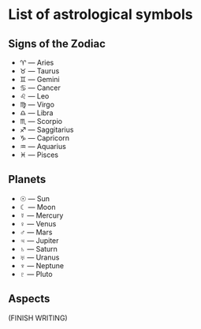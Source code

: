 # List of astrological symbols

## Signs of the Zodiac

* &#x2648; &mdash; Aries
* &#x2649; &mdash; Taurus
* &#x264a; &mdash; Gemini
* &#x264b; &mdash; Cancer
* &#x264c; &mdash; Leo
* &#x264d; &mdash; Virgo
* &#x264e; &mdash; Libra
* &#x264f; &mdash; Scorpio
* &#x2650; &mdash; Saggitarius
* &#x2651; &mdash; Capricorn
* &#x2652; &mdash; Aquarius
* &#x2653; &mdash; Pisces

## Planets

* &#x2609; &mdash; Sun
* &#x263e; &mdash; Moon
* &#x263f; &mdash; Mercury
* &#x2640; &mdash; Venus
* &#x2642; &mdash; Mars
* &#x2643; &mdash; Jupiter
* &#x2644; &mdash; Saturn
* &#x2645; &mdash; Uranus
* &#x2646; &mdash; Neptune
* &#x2647; &mdash; Pluto

## Aspects

(FINISH WRITING)
